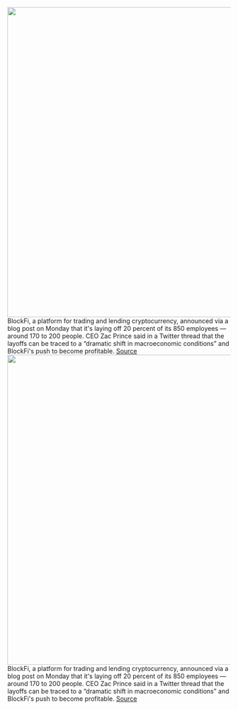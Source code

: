 <img src='https://cdn.vox-cdn.com/thumbor/xjzMK0vZV-XmBCN4wAfqq6p1Ehk=/0x0:2040x1360/1200x800/filters:focal(857x517:1183x843)/cdn.vox-cdn.com/uploads/chorus_image/image/70972224/acastro_220524_STK428_0001.0.jpg' width='700px' /><br/>
BlockFi, a platform for trading and lending cryptocurrency, announced via a blog post on Monday that it's laying off 20 percent of its 850 employees — around 170 to 200 people. CEO Zac Prince said in a Twitter thread that the layoffs can be traced to a “dramatic shift in macroeconomic conditions” and BlockFi's push to become profitable.
<a href='https://www.theverge.com/2022/6/13/23166028/blockfi-crypto-com-layoffs-cryptocurrency-defi-slump-halts'> Source <a/><img src='https://cdn.vox-cdn.com/thumbor/xjzMK0vZV-XmBCN4wAfqq6p1Ehk=/0x0:2040x1360/1200x800/filters:focal(857x517:1183x843)/cdn.vox-cdn.com/uploads/chorus_image/image/70972224/acastro_220524_STK428_0001.0.jpg' width='700px' /><br/>
BlockFi, a platform for trading and lending cryptocurrency, announced via a blog post on Monday that it's laying off 20 percent of its 850 employees — around 170 to 200 people. CEO Zac Prince said in a Twitter thread that the layoffs can be traced to a “dramatic shift in macroeconomic conditions” and BlockFi's push to become profitable.
<a href='https://www.theverge.com/2022/6/13/23166028/blockfi-crypto-com-layoffs-cryptocurrency-defi-slump-halts'> Source <a/>